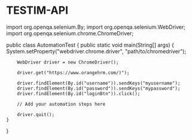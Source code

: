 # TESTIM-API

import org.openqa.selenium.By;
import org.openqa.selenium.WebDriver;
import org.openqa.selenium.chrome.ChromeDriver;

public class AutomationTest {
    public static void main(String[] args) {
        System.setProperty("webdriver.chrome.driver", "path/to/chromedriver");

        WebDriver driver = new ChromeDriver();

        driver.get("https://www.orangehrm.com/)");

        driver.findElement(By.id("username")).sendKeys("myusername");
        driver.findElement(By.id("password")).sendKeys("mypassword");
        driver.findElement(By.id("loginBtn")).click();
        
        // Add your automation steps here
        
        driver.quit();
    }
}
